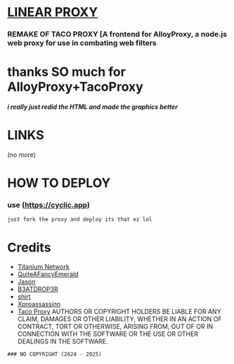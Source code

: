 # [LINEAR PROXY](https://github.com/HoiBoiPr0xies/Linear-Proxy/)
### REMAKE OF TACO PROXY [A frontend for AlloyProxy, a node.js web proxy for use in combating web filters

# thanks SO much for AlloyProxy+TacoProxy
##### i really just redid the HTML and made the graphics better

# LINKS
(no more)

# HOW TO DEPLOY
### use (https://cyclic.app)

`just fork the proxy and deploy its that ez lol`


# Credits
- [Titanium Network](https://github.com/titaniumnetwork-dev)
- [QuiteAFancyEmerald](https://github.com/QuiteAFancyEmerald)
- [Jason](https://github.com/caracal-js)
- [B3ATDROP3R](https://github.com/B3ATDROP3R)
- [shirt](https://github.com/shirt-dev)
- [Xproassassinn](https://github.com/Xproassassinn)
- [Taco Proxy](https://github.com/Tacosheel/TacoProxy)
AUTHORS OR COPYRIGHT HOLDERS BE LIABLE FOR ANY CLAIM, DAMAGES OR OTHER
LIABILITY, WHETHER IN AN ACTION OF CONTRACT, TORT OR OTHERWISE, ARISING FROM,
OUT OF OR IN CONNECTION WITH THE SOFTWARE OR THE USE OR OTHER DEALINGS IN THE
SOFTWARE.
```
### NO COPYRIGHT (2024 - 2025)
